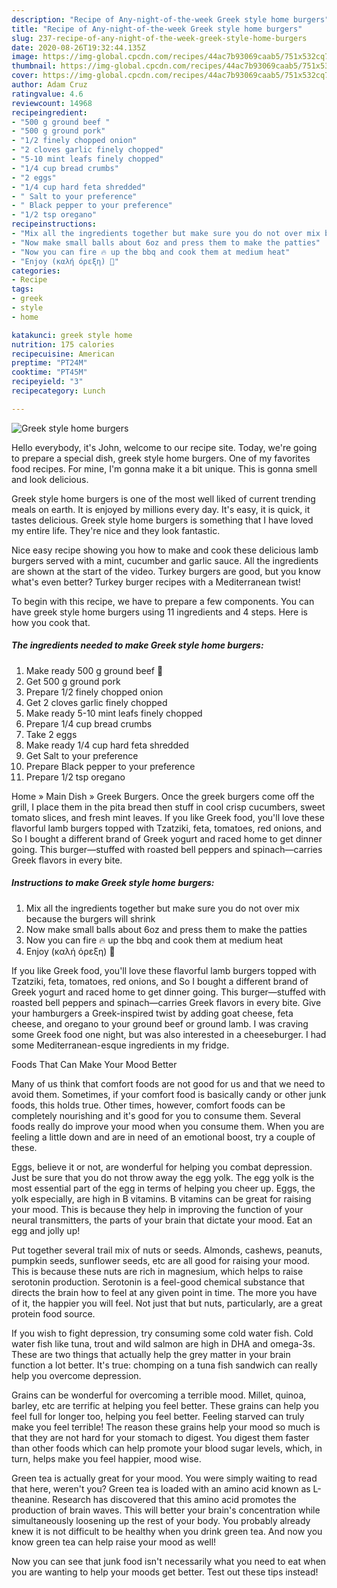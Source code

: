 ```yaml
---
description: "Recipe of Any-night-of-the-week Greek style home burgers"
title: "Recipe of Any-night-of-the-week Greek style home burgers"
slug: 237-recipe-of-any-night-of-the-week-greek-style-home-burgers
date: 2020-08-26T19:32:44.135Z
image: https://img-global.cpcdn.com/recipes/44ac7b93069caab5/751x532cq70/greek-style-home-burgers-recipe-main-photo.jpg
thumbnail: https://img-global.cpcdn.com/recipes/44ac7b93069caab5/751x532cq70/greek-style-home-burgers-recipe-main-photo.jpg
cover: https://img-global.cpcdn.com/recipes/44ac7b93069caab5/751x532cq70/greek-style-home-burgers-recipe-main-photo.jpg
author: Adam Cruz
ratingvalue: 4.6
reviewcount: 14968
recipeingredient:
- "500 g ground beef "
- "500 g ground pork"
- "1/2 finely chopped onion"
- "2 cloves garlic finely chopped"
- "5-10 mint leafs finely chopped"
- "1/4 cup bread crumbs"
- "2 eggs"
- "1/4 cup hard feta shredded"
- " Salt to your preference"
- " Black pepper to your preference"
- "1/2 tsp oregano"
recipeinstructions:
- "Mix all the ingredients together but make sure you do not over mix because the burgers will shrink"
- "Now make small balls about 6oz and press them to make the patties"
- "Now you can fire 🔥 up the bbq and cook them at medium heat"
- "Enjoy (καλή όρεξη) 🍔"
categories:
- Recipe
tags:
- greek
- style
- home

katakunci: greek style home 
nutrition: 175 calories
recipecuisine: American
preptime: "PT24M"
cooktime: "PT45M"
recipeyield: "3"
recipecategory: Lunch

---
```



![Greek style home burgers](https://img-global.cpcdn.com/recipes/44ac7b93069caab5/751x532cq70/greek-style-home-burgers-recipe-main-photo.jpg)

Hello everybody, it's John, welcome to our recipe site. Today, we're going to prepare a special dish, greek style home burgers. One of my favorites food recipes. For mine, I'm gonna make it a bit unique. This is gonna smell and look delicious.

Greek style home burgers is one of the most well liked of current trending meals on earth. It is enjoyed by millions every day. It's easy, it is quick, it tastes delicious. Greek style home burgers is something that I have loved my entire life. They're nice and they look fantastic.

Nice easy recipe showing you how to make and cook these delicious lamb burgers served with a mint, cucumber and garlic sauce. All the ingredients are shown at the start of the video. Turkey burgers are good, but you know what&#39;s even better? Turkey burger recipes with a Mediterranean twist!


To begin with this recipe, we have to prepare a few components. You can have greek style home burgers using 11 ingredients and 4 steps. Here is how you cook that.

<!--inarticleads1-->

##### The ingredients needed to make Greek style home burgers:

1. Make ready 500 g ground beef 🥩
1. Get 500 g ground pork
1. Prepare 1/2 finely chopped onion
1. Get 2 cloves garlic finely chopped
1. Make ready 5-10 mint leafs finely chopped
1. Prepare 1/4 cup bread crumbs
1. Take 2 eggs
1. Make ready 1/4 cup hard feta shredded
1. Get  Salt to your preference
1. Prepare  Black pepper to your preference
1. Prepare 1/2 tsp oregano


Home » Main Dish » Greek Burgers. Once the greek burgers come off the grill, I place them in the pita bread then stuff in cool crisp cucumbers, sweet tomato slices, and fresh mint leaves. If you like Greek food, you&#39;ll love these flavorful lamb burgers topped with Tzatziki, feta, tomatoes, red onions, and So I bought a different brand of Greek yogurt and raced home to get dinner going. This burger—stuffed with roasted bell peppers and spinach—carries Greek flavors in every bite. 

<!--inarticleads2-->

##### Instructions to make Greek style home burgers:

1. Mix all the ingredients together but make sure you do not over mix because the burgers will shrink
1. Now make small balls about 6oz and press them to make the patties
1. Now you can fire 🔥 up the bbq and cook them at medium heat
1. Enjoy (καλή όρεξη) 🍔


If you like Greek food, you&#39;ll love these flavorful lamb burgers topped with Tzatziki, feta, tomatoes, red onions, and So I bought a different brand of Greek yogurt and raced home to get dinner going. This burger—stuffed with roasted bell peppers and spinach—carries Greek flavors in every bite. Give your hamburgers a Greek-inspired twist by adding goat cheese, feta cheese, and oregano to your ground beef or ground lamb. I was craving some Greek food one night, but was also interested in a cheeseburger. I had some Mediterranean-esque ingredients in my fridge. 

Foods That Can Make Your Mood Better


Many of us think that comfort foods are not good for us and that we need to avoid them. Sometimes, if your comfort food is basically candy or other junk foods, this holds true. Other times, however, comfort foods can be completely nourishing and it's good for you to consume them. Several foods really do improve your mood when you consume them. When you are feeling a little down and are in need of an emotional boost, try a couple of these.

Eggs, believe it or not, are wonderful for helping you combat depression. Just be sure that you do not throw away the egg yolk. The egg yolk is the most essential part of the egg in terms of helping you cheer up. Eggs, the yolk especially, are high in B vitamins. B vitamins can be great for raising your mood. This is because they help in improving the function of your neural transmitters, the parts of your brain that dictate your mood. Eat an egg and jolly up!

Put together several trail mix of nuts or seeds. Almonds, cashews, peanuts, pumpkin seeds, sunflower seeds, etc are all good for raising your mood. This is because these nuts are rich in magnesium, which helps to raise serotonin production. Serotonin is a feel-good chemical substance that directs the brain how to feel at any given point in time. The more you have of it, the happier you will feel. Not just that but nuts, particularly, are a great protein food source.

If you wish to fight depression, try consuming some cold water fish. Cold water fish like tuna, trout and wild salmon are high in DHA and omega-3s. These are two things that actually help the grey matter in your brain function a lot better. It's true: chomping on a tuna fish sandwich can really help you overcome depression. 

Grains can be wonderful for overcoming a terrible mood. Millet, quinoa, barley, etc are terrific at helping you feel better. These grains can help you feel full for longer too, helping you feel better. Feeling starved can truly make you feel terrible! The reason these grains help your mood so much is that they are not hard for your stomach to digest. You digest them faster than other foods which can help promote your blood sugar levels, which, in turn, helps make you feel happier, mood wise.

Green tea is actually great for your mood. You were simply waiting to read that here, weren't you? Green tea is loaded with an amino acid known as L-theanine. Research has discovered that this amino acid promotes the production of brain waves. This will better your brain's concentration while simultaneously loosening up the rest of your body. You probably already knew it is not difficult to be healthy when you drink green tea. And now you know green tea can help raise your mood as well!

Now you can see that junk food isn't necessarily what you need to eat when you are wanting to help your moods get better. Test out  these tips  instead!

